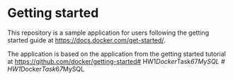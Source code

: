# Getting started

This repository is a sample application for users following the getting started guide at https://docs.docker.com/get-started/.

The application is based on the application from the getting started tutorial at https://github.com/docker/getting-started#   H W 1 _ D o c k e r _ T a s k _ 6 _ 7 _ M y S Q L  
 #   H W 1 _ D o c k e r _ T a s k _ 6 _ 7 _ M y S Q L  
 